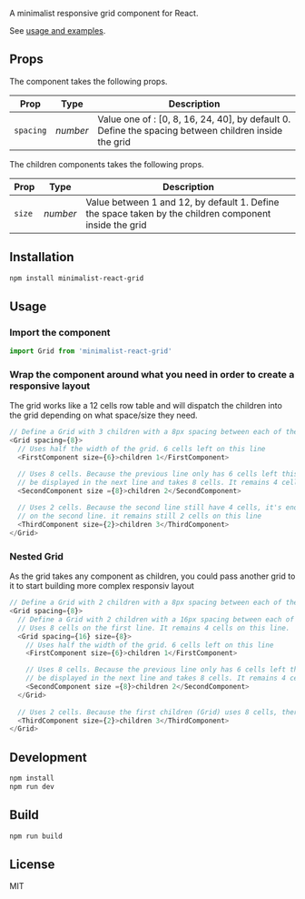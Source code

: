 A minimalist responsive grid component for React.

See [usage and examples](https://juliensanmartin.github.io/minimalist-react-grid/).

## Props

The component takes the following props.

| Prop              | Type       | Description |
|-------------------|------------|-------------|
| `spacing`         | _number_   | Value one of : [0, 8, 16, 24, 40], by default 0. Define the spacing between children inside the grid |

The children components takes the following props.

| Prop              | Type       | Description |
|-------------------|------------|-------------|
| `size`            | _number_   | Value between 1 and 12, by default 1. Define the space taken by the children component inside the grid |

## Installation

```bash
npm install minimalist-react-grid
```

## Usage

### Import the component

```javascript
import Grid from 'minimalist-react-grid'
```

### Wrap the component around what you need in order to create a responsive layout

The grid works like a 12 cells row table and will dispatch the children into the grid depending on what space/size they need.

```javascript
// Define a Grid with 3 children with a 8px spacing between each of the children.
<Grid spacing={8}>
  // Uses half the width of the grid. 6 cells left on this line
  <FirstComponent size={6}>children 1</FirstComponent> 

  // Uses 8 cells. Because the previous line only has 6 cells left this component will
  // be displayed in the next line and takes 8 cells. It remains 4 cells on the second line. 
  <SecondComponent size ={8}>children 2</SecondComponent>
  
  // Uses 2 cells. Because the second line still have 4 cells, it's enough to displays the third component
  // on the second line. it remains still 2 cells on this line
  <ThirdComponent size={2}>children 3</ThirdComponent>
</Grid>
```

### Nested Grid

As the grid takes any component as children, you could pass another grid to it to start building more complex responsiv layout

```javascript
// Define a Grid with 2 children with a 8px spacing between each of the children.
<Grid spacing={8}>
  // Define a Grid with 2 children with a 16px spacing between each of the children.
  // Uses 8 cells on the first line. It remains 4 cells on this line.
  <Grid spacing={16} size={8}>
    // Uses half the width of the grid. 6 cells left on this line
    <FirstComponent size={6}>children 1</FirstComponent> 

    // Uses 8 cells. Because the previous line only has 6 cells left this component will
    // be displayed in the next line and takes 8 cells. It remains 4 cells on the second line. 
    <SecondComponent size ={8}>children 2</SecondComponent>
  </Grid>  
  
  // Uses 2 cells. Because the first children (Grid) uses 8 cells, there is still 4 cells available which is enough to displays the // third component on the second line. it remains still 2 cells on this line.
  <ThirdComponent size={2}>children 3</ThirdComponent>
</Grid>
```

## Development

```javascript
npm install
npm run dev
```

## Build

```javascript
npm run build
```

## License

MIT
